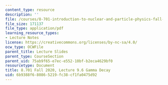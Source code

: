 ```yaml
---
content_type: resource
description: ''
file: /courses/8-701-introduction-to-nuclear-and-particle-physics-fall-2020/6b9388f680865219fc38cf1fa0475d92_MIT8_701f20_lec9.6.pdf
file_size: 171137
file_type: application/pdf
learning_resource_types:
- Lecture Notes
license: https://creativecommons.org/licenses/by-nc-sa/4.0/
ocw_type: OCWFile
parent_title: Lecture Slides
parent_type: CourseSection
parent_uid: 75ab9f65-e7ec-e552-10bf-b2eca4629bf0
resourcetype: Document
title: 8.701 Fall 2020, Lecture 9.6 Gamma Decay
uid: 6b9388f6-8086-5219-fc38-cf1fa0475d92
---
```

